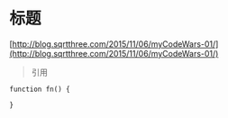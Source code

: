 # 标题



[http://blog.sqrtthree.com/2015/11/06/myCodeWars-01/](http://blog.sqrtthree.com/2015/11/06/myCodeWars-01/)




> 引用

```
function fn() {
	
}
```
